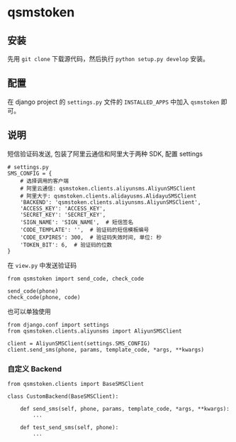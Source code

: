 # qsmstoken

## 安装

先用 `git clone` 下载源代码，然后执行 `python setup.py develop` 安装。

## 配置

在 django project 的 `settings.py` 文件的 `INSTALLED_APPS` 中加入 `qsmstoken` 即可。

## 说明

短信验证码发送, 包装了阿里云通信和阿里大于两种 SDK, 配置 settings

```
# settings.py
SMS_CONFIG = {
    # 选择调用的客户端
    # 阿里云通信: qsmstoken.clients.aliyunsms.AliyunSMSClient
    # 阿里大于: qsmstoken.clients.alidayusms.AlidayuSMSClient
    'BACKEND': 'qsmstoken.clients.aliyunsms.AliyunSMSClient',  
    'ACCESS_KEY': 'ACCESS_KEY',
    'SECRET_KEY': 'SECRET_KEY',
    'SIGN_NAME': 'SIGN_NAME',  # 短信签名
    'CODE_TEMPLATE': '',  # 验证码的短信模板编号
    'CODE_EXPIRES': 300,  # 验证码失效时间, 单位: 秒
    'TOKEN_BIT': 6,  # 验证码的位数
}
```

在 `view.py` 中发送验证码

```
from qsmstoken import send_code, check_code

send_code(phone)
check_code(phone, code)

```

也可以单独使用

```
from django.conf import settings
from qsmstoken.clients.aliyunsms import AliyunSMSClient

client = AliyunSMSClient(settings.SMS_CONFIG)
client.send_sms(phone, params, template_code, *args, **kwargs)
```

### 自定义 Backend
```
from qsmstoken.clients import BaseSMSClient

class CustomBackend(BaseSMSClient):

    def send_sms(self, phone, params, template_code, *args, **kwargs):
        ...

    def test_send_sms(self, phone):
        ...

```